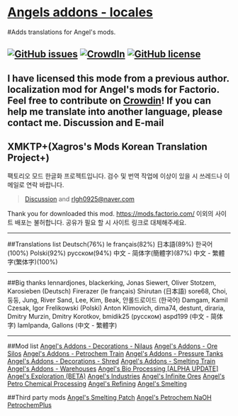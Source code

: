 [Angels addons - locales](https://crowdin.com/project/angelsaddons-newlocales)
=====
#Adds translations for Angel's mods.

[![GitHub issues](https://img.shields.io/github/issues/GimoXagros/Angelsaddons-locale.svg)](https://github.com/GimoXagros/Angelsaddons-locale/issues) [![CrowdIn](https://img.shields.io/badge/localized-Progressing-green.svg)](https://crowdin.com/project/angelsaddons-newlocales) [![GitHub license](https://img.shields.io/github/license/GimoXagros/Angelsaddons-locale.svg)](https://github.com/GimoXagros/Angelsaddons-locale/blob/master/LICENSE)
-----
I have licensed this mode from a previous author.
localization mod for Angel's mods for Factorio. Feel free to contribute on [Crowdin](https://crowdin.com/project/angelsaddons-newlocales)!
If you can help me translate into another language, please contact me. Discussion and E-mail
-----
## XMKTP+(Xagros's Mods Korean Translation Project+)
팩토리오 모드 한글화 프로젝트입니다. 검수 및 번역 작업에 이상이 있을 시 쓰레드나 이메일로 연락 바랍니다.
>[Discussion](https://mods.factorio.com/mod/angelsaddons-newlocales/discussion) and rlgh0925@naver.com

Thank you for downloaded this mod. 
https://mods.factorio.com/ 이외의 사이트 배포는 불허합니다. 공유가 필요 할 시 사이트 링크로 대체해주세요.
*****
##Translations list
Deutsch(76%)
le français(82%)
日本語(89%)
한국어(100%)
Polski(92%)
русском(94%)
中文 - 简体字(簡體字)(87%)
中文 - 繁體字(繁体字)(100%)

-----

##Big thanks
lennardjones, blackerking, Jonas Siewert, Oliver Stotzem, Karosieben (Deutsch)
Firerazer (le français)
Shirutan (日本語)
sore68, Choi, 둥둥, Jung, River Sand, Lee, Kim, Beak, 안롤드로이드 (한국어)
Damgam, Kamil Czesak, Igor Frelikowski (Polski)
Anton Klimovich, dima74, destunt, diraria, Dmitry Murzin, Dmitry Korotkov, bmidik25 (русском)
aspd199 (中文 - 简体字)
IamIpanda, Gallons (中文 - 繁體字)

-----

##Mod list
[Angel's Addons - Decorations - Nilaus](https://mods.factorio.com/mod/angelsaddons-nilaus)
[Angel's Addons - Ore Silos](https://mods.factorio.com/mod/angelsaddons-oresilos)
[Angel's Addons - Petrochem Train](https://mods.factorio.com/mod/angelsaddons-petrotrain)
[Angel's Addons - Pressure Tanks](https://mods.factorio.com/mod/angelsaddons-pressuretanks)
[Angel's Addons - Decorations - Shred](https://mods.factorio.com/mod/angelsaddons-shred)
[Angel's Addons - Smelting Train](https://mods.factorio.com/mod/angelsaddons-smeltingtrain)
[Angel's Addons - Warehouses](https://mods.factorio.com/mod/angelsaddons-warehouses)
[Angel's Bio Processing [ALPHA UPDATE]](https://mods.factorio.com/mod/angelsbioprocessing)
[Angel's Exploration (BETA)](https://mods.factorio.com/mod/angelsexploration)
[Angel's Industries](https://mods.factorio.com/mod/angelsindustries)
[Angel's Infinite Ores](https://mods.factorio.com/mod/angelsinfiniteores)
[Angel's Petro Chemical Processing](https://mods.factorio.com/mod/angelspetrochem)
[Angel's Refining](https://mods.factorio.com/mod/angelsrefining)
[Angel's Smelting](https://mods.factorio.com/mod/angelssmelting)

##Third party mods
[Angel's Smelting Patch](https://mods.factorio.com/mod/only-smelting)
[Angel's Petrochem NaOH](https://mods.factorio.com/mod/angelspetrochemNaOH)
[PetrochemPlus](https://mods.factorio.com/mod/PCP)

